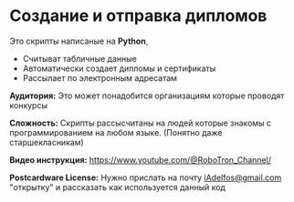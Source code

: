 # Cоздание и отправка  дипломов

Это скрипты написаные на **Python**,

* Считыват табличные данные
* Автоматически создает дипломы и сертификаты
* Рассылает по электронным адресатам

**Аудитория:**
Это может понадобится организациям которые проводят
конкурсы

**Сложность:**
Скрипты рассысчитаны на людей которые знакомы с программированием
на любом языке. (Понятно даже старшекласникам)

**Видео инструкция:**
https://www.youtube.com/@RoboTron_Channel/

**Postcardware License:**
Нужно прислать на почту iAdelfos@gmail.com "открытку" и рассказать как используется
данный код